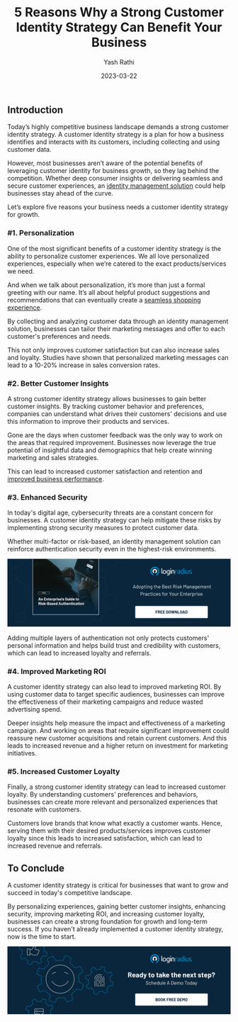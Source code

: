 ﻿---
title: "5 Reasons Why a Strong Customer Identity Strategy Can Benefit Your Business"
date: "2023-03-22"
coverImage: "customer-idntity.jpg"
tags: ["identity management", "cx", "conversion rate"]
author: "Yash Rathi"
description: "Whether deep consumer insights or delivering seamless and secure customer experiences, an identity management solution could help businesses stay ahead of the curve. Let’s uncover some of the top reasons your business needs an identity strategy."
metatitle: "5 Reasons Why Your Business Needs Customer Identity Strategy"
---
## Introduction

Today’s highly competitive business landscape demands a strong customer identity strategy. A customer identity strategy is a plan for how a business identifies and interacts with its customers, including collecting and using customer data. 

However, most businesses aren’t aware of the potential benefits of leveraging customer identity for business growth, so they lag behind the competition. Whether deep consumer insights or delivering seamless and secure customer experiences, an [identity management solution](https://www.loginradius.com/blog/identity/scale-business-with-identity-management/) could help businesses stay ahead of the curve. 

Let’s explore five reasons your business needs a customer identity strategy for growth. 

### #1. Personalization

One of the most significant benefits of a customer identity strategy is the ability to personalize customer experiences.  We all love personalized experiences, especially when we’re catered to the exact products/services we need. 

And when we talk about personalization, it’s more than just a formal greeting with our name. It’s all about helpful product suggestions and recommendations that can eventually create a [seamless shopping experience](https://www.loginradius.com/blog/growth/improve-customer-experience-ecommerce/). 

By collecting and analyzing customer data through an identity management solution, businesses can tailor their marketing messages and offer to each customer's preferences and needs. 

This not only improves customer satisfaction but can also increase sales and loyalty. Studies have shown that personalized marketing messages can lead to a 10-20% increase in sales conversion rates.

### #2. Better Customer Insights

A strong customer identity strategy allows businesses to gain better customer insights. By tracking customer behavior and preferences, companies can understand what drives their customers' decisions and use this information to improve their products and services. 

Gone are the days when customer feedback was the only way to work on the areas that required improvement. Businesses now leverage the true potential of insightful data and demographics that help create winning marketing and sales strategies. 

This can lead to increased customer satisfaction and retention and [improved business performance](https://www.loginradius.com/blog/identity/scale-business-with-identity-management/).

### #3. Enhanced Security

In today's digital age, cybersecurity threats are a constant concern for businesses. A customer identity strategy can help mitigate these risks by implementing strong security measures to protect customer data. 

Whether multi-factor or risk-based, an identity management solution can reinforce authentication security even in the highest-risk environments. 

[![GD-to-RBA](GD-to-RBA.png)](https://www.loginradius.com/resource/an-enterprises-guide-to-risk-based-authentication/)

Adding multiple layers of authentication not only protects customers' personal information and helps build trust and credibility with customers, which can lead to increased loyalty and referrals.

### #4. Improved Marketing ROI

A customer identity strategy can also lead to improved marketing ROI. By using customer data to target specific audiences, businesses can improve the effectiveness of their marketing campaigns and reduce wasted advertising spend. 

Deeper insights help measure the impact and effectiveness of a marketing campaign. And working on areas that require significant improvement could reassure new customer acquisitions and retain current customers. And this leads to increased revenue and a higher return on investment for marketing initiatives.

### #5. Increased Customer Loyalty

Finally, a strong customer identity strategy can lead to increased customer loyalty. By understanding customers' preferences and behaviors, businesses can create more relevant and personalized experiences that resonate with customers. 

Customers love brands that know what exactly a customer wants. Hence, serving them with their desired products/services improves customer loyalty since this leads to increased satisfaction, which can lead to increased revenue and referrals.

## To Conclude 

A customer identity strategy is critical for businesses that want to grow and succeed in today's competitive landscape. 

By personalizing experiences, gaining better customer insights, enhancing security, improving marketing ROI, and increasing customer loyalty, businesses can create a strong foundation for growth and long-term success. If you haven't already implemented a customer identity strategy, now is the time to start.

[![book-a-demo-Consultation](../../assets/book-a-demo-loginradius.png)](https://www.loginradius.com/book-a-demo/)